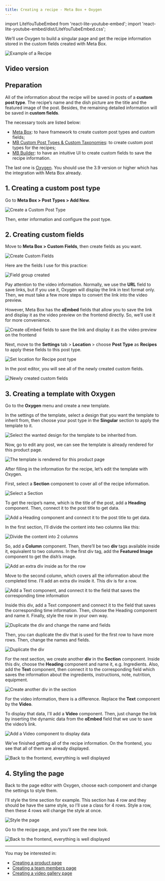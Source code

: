 ```yaml
---
title: Creating a recipe - Meta Box + Oxygen
---
```


import LiteYouTubeEmbed from 'react-lite-youtube-embed';
import 'react-lite-youtube-embed/dist/LiteYouTubeEmbed.css';

We’ll use Oxygen to build a singular page and get the recipe information stored in the custom fields created with Meta Box.

![Example of a Recipe](https://i.imgur.com/SCek8XG.png)

## Video version

<LiteYouTubeEmbed id='HZLS8pe2nDk' />

## Preparation

All of the information about the recipe will be saved in posts of a **custom post type**. The recipe’s name and the dish picture are the title and the featured image of the post. Besides, the remaining detailed information will be saved in **custom fields**.

The necessary tools are listed below:

* [Meta Box](https://metabox.io): to have framework to create custom post types and custom fields;
* [MB Custom Post Types & Custom Taxonomies](https://metabox.io/plugins/custom-post-type/): to create custom post types for the recipes;
* [MB Builder](https://metabox.io/plugins/meta-box-builder/): to have an intuitive UI to create custom fields to save the recipe information.

The last one is [Oxygen](https://oxygenbuilder.com/). You should use the 3.9 version or higher which has the integration with Meta Box already.

## 1. Creating a custom post type

Go to **Meta Box > Post Types > Add New**.

![Create a Custom Post Type](https://i.imgur.com/RABAgP1.png)

Then, enter information and configure the post type.

## 2. Creating custom fields

Move to **Meta Box > Custom Fields**, then create fields as you want.

![Create Custom Fields](https://i.imgur.com/hMEoDLf.png)

Here are the fields I use for this practice:

![Field group created](https://i.imgur.com/pWljhJt.png)

Pay attention to the video information. Normally, we use the **URL** field to save links, but if you use it, Oxygen will display the link in text format only. Then, we must take a few more steps to convert the link into the video preview.

However, Meta Box has the **oEmbed** fields that allow you to save the link and display it as the video preview on the frontend directly. So, we’ll use it for more convenience.

![Create oEmbed fields to save the link and display it as the video preview on the frontend](https://i.imgur.com/bjmwlGC.png)

Next, move to the **Settings** tab > **Location** > choose **Post Type** as **Recipes** to apply these fields to this post type.

![Set location for Recipe post type](https://i.imgur.com/hIBUV0X.png)

In the post editor, you will see all of the newly created custom fields.

![Newly created custom fields](https://i.imgur.com/f56IhBp.png)

## 3. Creating a template with Oxygen

Go to the **Oxygen** menu and create a new template.

In the settings of the template, select a design that you want the template to inherit from, then choose your post type in the **Singular** section to apply the template to it.

![Select the wanted design for the template to be inherited from.](https://i.imgur.com/v7yxRNu.png)

Now, go to edit any post, we can see the template is already rendered for this product page.

![ The template is rendered for this product page](https://i.imgur.com/DyNtTuL.png)

After filling in the information for the recipe, let’s edit the template with Oxygen.

First, select a **Section** component to cover all of the recipe information.

![Select a Section](https://i.imgur.com/Dx2dg0D.png)

To get the recipe’s name, which is the title of the post, add a **Heading** component. Then, connect it to the post title to get data.

![Add a Heading component and connect it to the post title to get data.](https://i.imgur.com/Fn0YwT4.gif)

In the first section, I’ll divide the content into two columns like this:

![Divide the content into 2 columns](https://i.imgur.com/Dm1ogHm.png)

So, add a **Column** component. Then, there’ll be two **div** tags available inside it, equivalent to two columns. In the first div tag, add the **Featured Image** component to get the dish’s image.

![Add an extra div inside as for the row](https://i.imgur.com/YZpgSjH.png)

Move to the second column, which covers all the information about the completed time. I’ll add an extra div inside it. This div is for a row.

![Add a Text component, and connect it to the field that saves the corresponding time information](https://i.imgur.com/c6uJEsA.png)

Inside this div, add a Text component and connect it to the field that saves the corresponding time information. Then, choose the Heading component and name it. Finally, style the row in your own way.

![Duplicate the div and change the name and fields](https://i.imgur.com/XGYqe77.png)

Then, you can duplicate the div that is used for the first row to have more rows. Then, change the names and fields.

![Duplicate the div](https://i.imgur.com/kwRlvQn.png)

For the rest section, we create another **div** in the **Section** component. Inside this div, choose the **Heading** component and name it, e.g. Ingredients. Also, add the **Text** component, then connect it to the corresponding field which saves the information about the ingredients, instructions, note, nutrition, equipment.

![Create another div in the section](https://i.imgur.com/D1099pU.png)

For the video information, there is a difference. Replace the **Text** component by the **Video**.

To display that data, I'll add a **Video** component. Then, just change the link by inserting the dynamic data from the **oEmbed** field that we use to save the video’s link.

![Add a Video component to display data](https://i.imgur.com/kwRlvQn.png)

We’ve finished getting all of the recipe information. On the frontend, you see that all of them are already displayed.

![Back to the frontend, everything is well displayed](https://i.imgur.com/HXaAJjv.png)

## 4. Styling the page

Back to the page editor with Oxygen, choose each component and change the settings to style them.

I’ll style the time section for example. This section has 4 row and they should be have the same style, so I’ll use a class for 4 rows. Style a row, then these 4 rows will change the style at once.

![Style the page](https://i.imgur.com/5S1rCSw.png)

Go to the recipe page, and you’ll see the new look.

![Back to the frontend, everything is well displayed](https://i.imgur.com/SCek8XG.png)

------

You may be interested in:
* [Creating a product page](https://docs.metabox.io/tutorials/create-product-page-meta-box-oxygen/)
* [Creating a team members page](https://docs.metabox.io/tutorials/create-team-members-page-meta-box-oxygen/)
* [Creating a video gallery page](https://docs.metabox.io/tutorials/create-video-gallery-page-meta-box-oxygen/)
